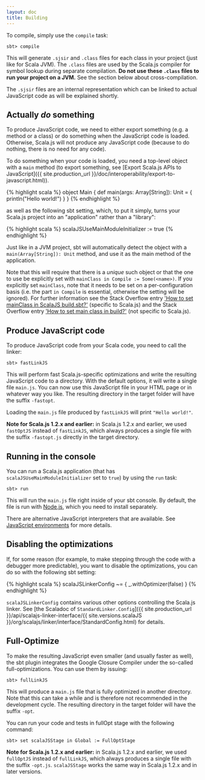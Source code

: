 ```yaml
---
layout: doc
title: Building
---
```


To compile, simply use the `compile` task:

    sbt> compile

This will generate `.sjsir` and `.class` files for each class in your project (just like for Scala JVM). The `.class` files are used by the Scala.js compiler for symbol lookup during separate compilation. **Do not use these `.class` files to run your project on a JVM.** See the section below about cross-compilation.

The `.sjsir` files are an internal representation which can be linked to actual JavaScript code as will be explained shortly.

## Actually *do* something

To produce JavaScript code, we need to either export something (e.g. a method or a class) or do something when the JavaScript code is loaded.
Otherwise, Scala.js will not produce any JavaScript code (because to do nothing, there is no need for any code).

To do something when your code is loaded, you need a top-level object with a `main` method (to export something, see [Export Scala.js APIs to JavaScript]({{ site.production_url }}/doc/interoperability/export-to-javascript.html)).

{% highlight scala %}
object Main {
  def main(args: Array[String]): Unit = {
    println("Hello world!")
  }
}
{% endhighlight %}

as well as the following sbt setting, which, to put it simply, turns your Scala.js project into an "application" rather than a "library":

{% highlight scala %}
scalaJSUseMainModuleInitializer := true
{% endhighlight %}

Just like in a JVM project, sbt will automatically detect the object with a `main(Array[String]): Unit` method, and use it as the main method of the application.

Note that this will require that there is a *unique* such object or that the one to use be explicitly set with `mainClass in Compile := Some(<name>)`.
If you explicitly set `mainClass`, note that it needs to be set on a per-configuration basis (i.e. the part `in Compile` is essential, otherwise the setting will be ignored). For further information see the Stack Overflow entry ['How to set mainClass in ScalaJS build.sbt?'](http://stackoverflow.com/questions/34965072/how-to-set-mainclass-in-scalajs-build-sbt) (specific to Scala.js) and the Stack Overflow entry ['How to set main class in build?'](http://stackoverflow.com/questions/6467423/how-to-set-main-class-in-build) (not specific to Scala.js).

## Produce JavaScript code

To produce JavaScript code from your Scala code, you need to call the linker:

    sbt> fastLinkJS

This will perform fast Scala.js-specific optimizations and write the resulting JavaScript code to a directory.
With the default options, it will write a single file `main.js`.
You can now use this JavaScript file in your HTML page or in whatever way you like.
The resulting directory in the target folder will have the suffix `-fastopt`.

Loading the `main.js` file produced by `fastLinkJS` will print `"Hello world!"`.

**Note for Scala.js 1.2.x and earlier:** in Scala.js 1.2.x and earlier, we used `fastOptJS` instead of `fastLinkJS`, which always produces a single file with the suffix `-fastopt.js` directly in the target directory.

## Running in the console

You can run a Scala.js application (that has `scalaJSUseMainModuleInitializer` set to `true`) by using the `run` task:

    sbt> run

This will run the `main.js` file right inside of your sbt console.
By default, the file is run with [Node.js](https://nodejs.org/), which you need to install separately.

There are alternative JavaScript interpreters that are available.
See [JavaScript environments](./js-environments.html) for more details.

## Disabling the optimizations

If, for some reason (for example, to make stepping through the code with a debugger more predictable), you want to disable the optimizations, you can do so with the following sbt setting:

{% highlight scala %}
scalaJSLinkerConfig ~= { _.withOptimizer(false) }
{% endhighlight %}

`scalaJSLinkerConfig` contains various other options controlling the Scala.js linker.
See [the Scaladoc of `StandardLinker.Config`]({{ site.production_url }}/api/scalajs-linker-interface/{{ site.versions.scalaJS }}/org/scalajs/linker/interface/StandardConfig.html) for details.

## Full-Optimize

To make the resulting JavaScript even smaller (and usually faster as well), the sbt plugin integrates the Google Closure Compiler under the so-called full-optimizations. You can use them by issuing:

    sbt> fullLinkJS

This will produce a `main.js` file that is fully optimized in another directory.
Note that this can take a while and is therefore not recommended in the development cycle.
The resulting directory in the target folder will have the suffix `-opt`.

You can run your code and tests in fullOpt stage with the following command:

    sbt> set scalaJSStage in Global := FullOptStage

**Note for Scala.js 1.2.x and earlier:** in Scala.js 1.2.x and earlier, we used `fullOptJS` instead of `fullLinkJS`, which always produces a single file with the suffix `-opt.js`.
`scalaJSStage` works the same way in Scala.js 1.2.x and in later versions.
